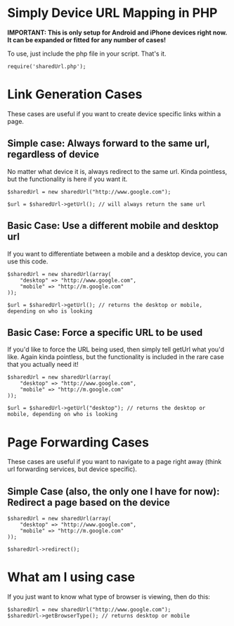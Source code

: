 Simply Device URL Mapping in PHP
================================

__IMPORTANT: This is only setup for Android and iPhone devices right now.  It can be expanded or fitted for any number of cases!__

To use, just include the php file in your script.  That's it.

	require('sharedUrl.php');

Link Generation Cases
=====================
These cases are useful if you want to create device specific links within a page.

Simple case: Always forward to the same url, regardless of device
-----------------------------------------------------------------
No matter what device it is, always redirect to the same url.  Kinda pointless, but the functionality is here if you want it.

	$sharedUrl = new sharedUrl("http://www.google.com");
	
	$url = $sharedUrl->getUrl(); // will always return the same url

Basic Case: Use a different mobile and desktop url
--------------------------------------------------
If you want to differentiate between a mobile and a desktop device, you can use this code.

	$sharedUrl = new sharedUrl(array(
		"desktop" => "http://www.google.com",
		"mobile" => "http://m.google.com"
	));
	
	$url = $sharedUrl->getUrl(); // returns the desktop or mobile, depending on who is looking

Basic Case: Force a specific URL to be used
-------------------------------------------
If you'd like to force the URL being used, then simply tell getUrl what you'd like.  Again kinda pointless, but the functionality is included in the rare case that you actually need it!

	$sharedUrl = new sharedUrl(array(
		"desktop" => "http://www.google.com",
		"mobile" => "http://m.google.com"
	));
	
	$url = $sharedUrl->getUrl("desktop"); // returns the desktop or mobile, depending on who is looking
	
Page Forwarding Cases
=====================
These cases are useful if you want to navigate to a page right away (think url forwarding services, but device specific).

Simple Case (also, the only one I have for now): Redirect a page based on the device
------------------------------------------------------------------------------------

	$sharedUrl = new sharedUrl(array(
		"desktop" => "http://www.google.com",
		"mobile" => "http://m.google.com"
	));
	
	$sharedUrl->redirect();
	
What am I using case
====================
If you just want to know what type of browser is viewing, then do this:

	$sharedUrl = new sharedUrl("http://www.google.com");
	$sharedUrl->getBrowserType(); // returns desktop or mobile